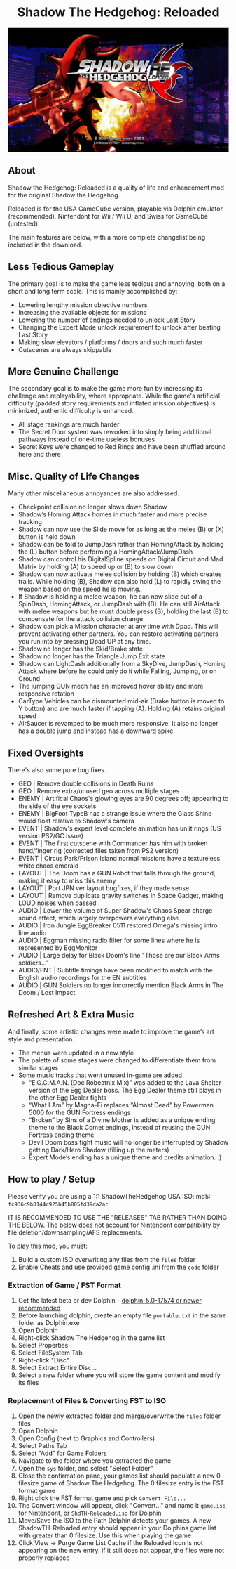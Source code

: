 <div align="center"><h1>Shadow The Hedgehog: Reloaded</h1>
<img src="https://raw.githubusercontent.com/ShadowTheHedgehogHacking/ShdTH-Reloaded/master/workspace/res/title_screen.png" align="center" />
</div>

## About
Shadow the Hedgehog: Reloaded is a quality of life and enhancement mod for the original Shadow the Hedgehog.

Reloaded is for the USA GameCube version, playable via Dolphin emulator (recommended), Nintendont for Wii / Wii U, and Swiss for GameCube (untested).

The main features are below, with a more complete changelist being included in the download.

## Less Tedious Gameplay
The primary goal is to make the game less tedious and annoying, both on a short and long term scale. This is mainly accomplished by:
- Lowering lengthy mission objective numbers
- Increasing the available objects for missions
- Lowering the number of endings needed to unlock Last Story
- Changing the Expert Mode unlock requirement to unlock after beating Last Story
- Making slow elevators / platforms / doors and such much faster
- Cutscenes are always skippable

## More Genuine Challenge
The secondary goal is to make the game more fun by increasing its challenge and replayability, where appropriate. While the game's artificial difficulty (padded story requirements and inflated mission objectives) is minimized, authentic difficulty is enhanced.
- All stage rankings are much harder
- The Secret Door system was reworked into simply being additional pathways instead of one-time useless bonuses
- Secret Keys were changed to Red Rings and have been shuffled around here and there

## Misc. Quality of Life Changes
Many other miscellaneous annoyances are also addressed.
- Checkpoint collision no longer slows down Shadow
- Shadow’s Homing Attack homes in much faster and more precise tracking
- Shadow can now use the Slide move for as long as the melee (B) or (X) button is held down
- Shadow can be told to JumpDash rather than HomingAttack by holding the (L) button before performing a HomingAttack/JumpDash
- Shadow can control his DigitalSpline speeds on Digital Circuit and Mad Matrix by holding (A) to speed up or (B) to slow down
- Shadow can now activate melee collision by holding (B) which creates trails. While holding (B), Shadow can also hold (L) to rapidly swing the weapon based on the speed he is moving.
- If Shadow is holding a melee weapon, he can now slide out of a SpinDash, HomingAttack, or JumpDash with (B). He can still AirAttack with melee weapons but he must double press (B), holding the last (B) to compensate for the attack collision change
- Shadow can pick a Mission character at any time with Dpad. This will prevent activating other partners. You can restore activating partners you run into by pressing Dpad UP at any time.
- Shadow no longer has the Skid/Brake state
- Shadow no longer has the Triangle Jump Exit state
- Shadow can LightDash additionally from a SkyDive, JumpDash, Homing Attack where before he could only do it while Falling, Jumping, or on Ground
- The jumping GUN mech has an improved hover ability and more responsive rotation
- CarType Vehicles can be dismounted mid-air (Brake button is moved to Y button) and are much faster if tapping (A). Holding (A) retains original speed
- AirSaucer is revamped to be much more responsive. It also no longer has a double jump and instead has a downward spike

## Fixed Oversights
There's also some pure bug fixes.
- GEO | Remove double collisions in Death Ruins
- GEO | Remove extra/unused geo across multiple stages
- ENEMY | Artifical Chaos's glowing eyes are 90 degrees off; appearing to the side of the eye sockets
- ENEMY | BigFoot TypeB has a strange issue where the Glass Shine would float relative to Shadow's camera
- EVENT | Shadow's expert level complete animation has unlit rings (US version PS2/GC issue)
- EVENT | The first cutscene with Commander has him with broken hand/finger rig (corrected files taken from PS2 version)
- EVENT | Circus Park/Prison Island normal missions have a textureless white chaos emerald
- LAYOUT | The Doom has a GUN Robot that falls through the ground, making it easy to miss this enemy
- LAYOUT | Port JPN ver layout bugfixes, if they made sense
- LAYOUT | Remove duplicate gravity switches in Space Gadget, making LOUD noises when passed
- AUDIO | Lower the volume of Super Shadow's Chaos Spear charge sound effect, which largely overpowers everything else
- AUDIO | Iron Jungle EggBreaker 0511 restored Omega's missing intro line audio
- AUDIO | Eggman missing radio filter for some lines where he is represented by EggMonitor
- AUDIO | Large delay for Black Doom's line "Those are our Black Arms soldiers..."
- AUDIO/FNT | Subtitle timings have been modified to match with the English audio recordings for the EN subtitles
- AUDIO | GUN Soldiers no longer incorrectly mention Black Arms in The Doom / Lost Impact


## Refreshed Art & Extra Music
And finally, some artistic changes were made to improve the game’s art style and presentation.
- The menus were updated in a new style
- The palette of some stages were changed to differentiate them from similar stages
- Some music tracks that went unused in-game are added
  - “E.G.G.M.A.N. (Doc Robeatnix Mix)” was added to the Lava Shelter version of the Egg Dealer boss. The Egg Dealer theme still plays in the other Egg Dealer fights
  - “What I Am” by Magna-Fi replaces “Almost Dead” by Powerman 5000 for the GUN Fortress endings
  - “Broken” by Sins of a Divine Mother is added as a unique ending theme to the Black Comet endings, instead of reusing the GUN Fortress ending theme
  - Devil Doom boss fight music will no longer be interrupted by Shadow getting Dark/Hero Shadow (filling up the meters)
  - Expert Mode’s ending has a unique theme and credits animation. ;)

## How to play / Setup
Please verify you are using a 1:1 ShadowTheHedgehog USA ISO: md5: `fc936c9b0144c925b45b805fd39da2ac`

IT IS RECOMMENDED TO USE THE "RELEASES" TAB RATHER THAN DOING THE BELOW. The below does not account for Nintendont compatibility by file deletion/downsampling/AFS replacements.

To play this mod, you must:
1. Build a custom ISO overwriting any files from the `files` folder
2. Enable Cheats and use provided game config .ini from the `code` folder

### Extraction of Game / FST Format

1. Get the latest beta or dev Dolphin - [dolphin-5.0-17574 or newer recommended](https://dolphin-emu.org/download/)
2. Before launching dolphin, create an empty file
   `portable.txt` in the same folder as Dolphin.exe
3. Open Dolphin
4. Right-click Shadow The Hedgehog in the game list
5. Select Properties
6. Select FileSystem Tab
7. Right-click "Disc"
8. Select Extract Entire Disc...
9. Select a new folder where you will store the game content and modify its files

### Replacement of Files & Converting FST to ISO
1. Open the newly extracted folder and merge/overwrite the `files` folder files
2. Open Dolphin
3. Open Config (next to Graphics and Controllers)
4. Select Paths Tab
5. Select "Add" for Game Folders
6. Navigate to the folder where you extracted the game
7. Open the `sys` folder, and select "Select Folder"
8. Close the confirmation pane, your games list should populate a new 0 filesize game of Shadow The Hedgehog. The 0 filesize entry is the FST format game
9. Right click the FST format game and pick `Convert File...`
10. The Convert window will appear, click "Convert..." and name it `game.iso` for Nintendont, or `ShdTH-Reloaded.iso` for Dolphin
11. Move/Save the ISO to the Path Dolphin detects your games. A new ShadowTH-Reloaded entry should appear in your Dolphins game list with greater than 0 filesize. Use this when playing the game
12. Click View -> Purge Game List Cache if the Reloaded Icon is not appearing on the new entry. If it still does not appear, the files were not properly replaced